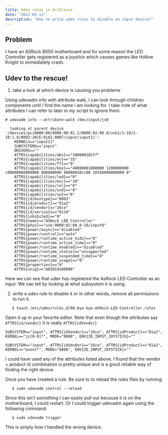 ```yaml
---
title: Udev rules in Archlinux
date: "2021-03-11"
description: "How to write udev rules to disable an input device?"
---
```


## Problem

I have an ASRock B550 motherboard and for some reason the LED Controller gets registered as a joystick which causes games like Hollow Knight to immediately crash.

## Udev to the rescue!

1) take a look at which device is causing you problems

Using udevadm info with attribute walk, I can look through children components until I find the name I am looking for. I take note of what attributes I can refer to later in my script to ignore them.

```
# udevadm info --attribute-walk /dev/input/js0

  looking at parent device '/devices/pci0000:00/0000:00:01.2/0000:02:00.0/usb1/1-10/1-10:1.0/0003:26CE:01A2.0007/input/input11':
    KERNELS=="input11"
    SUBSYSTEMS=="input"
    DRIVERS==""
    ATTRS{capabilities/abs}=="100000101ff"
    ATTRS{capabilities/ev}=="1b"
    ATTRS{capabilities/ff}=="0"
    ATTRS{capabilities/key}=="40000001000000 1200000000 c00000000000000 800000000 40000010cc00 10168000000000 0"
    ATTRS{capabilities/led}=="0"
    ATTRS{capabilities/msc}=="10"
    ATTRS{capabilities/rel}=="0"
    ATTRS{capabilities/snd}=="0"
    ATTRS{capabilities/sw}=="0"
    ATTRS{id/bustype}=="0003"
    ATTRS{id/product}=="01a2"
    ATTRS{id/vendor}=="26ce"
    ATTRS{id/version}=="0110"
    ATTRS{inhibited}=="0"
    ATTRS{name}=="ASRock LED Controller"
    ATTRS{phys}=="usb-0000:02:00.0-10/input0"
    ATTRS{power/async}=="disabled"
    ATTRS{power/control}=="auto"
    ATTRS{power/runtime_active_kids}=="0"
    ATTRS{power/runtime_active_time}=="0"
    ATTRS{power/runtime_enabled}=="disabled"
    ATTRS{power/runtime_status}=="unsupported"
    ATTRS{power/runtime_suspended_time}=="0"
    ATTRS{power/runtime_usage}=="0"
    ATTRS{properties}=="0"
    ATTRS{uniq}=="A02019100900"
```

Here we can see that udev has registered the AsRock LED Controller as an input. We can tell by looking at what subsystem it is using.

2) write a udev rule to disable it or in other words, remove all permissions to run it.


```
   $ touch /etc/udev/rules.d/98-bye-bye-ASRock-LED-Controller.rules
```

Open it up in your favorite editor. Note that even though the attributes say ```ATTRS{id/vendor}``` it is really ```ATTRS{idVendor}```

```
SUBSYSTEM=="input", ATTRS{idVendor}=="26ce", ATTRS{idProduct}=="01a2", KERNEL=="js[0-9]*", MODE="0000", ENV{ID_INPUT_JOYSTICK}=""

SUBSYSTEM=="input", ATTRS{idVendor}=="26ce", ATTRS{idProduct}=="01a2", KERNEL=="event*", MODE="0000", ENV{ID_INPUT_JOYSTICK}=""
```

I could have used any of the attributes listed above. I found that the vendor + product id combination is pretty unique and is a good reliable way of finding the right device.

Once you have created a rule. Be sure to to reload the rules files by running:

```
   $ sudo udevadm control --reload
```
Since this isn't something I can easily pull out because it is on the motherboard, I could restart. Or I could trigger udevadm again using the following command:

```
   $ sudo udevadm trigger
```

This is simply how I handled the wrong device.

